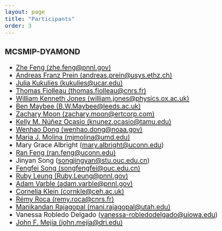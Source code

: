 ```yaml
---
layout: page
title: "Participants"
order: 3
---
```


<style>
  /* Increase font size for this page only */
  body {
    font-size: 21px; /* Adjust this value as needed */
  }

  /* Optionally, target specific elements */
  h1 {
    font-size: 2.5em;
  }

  p {
    font-size: 1.2em;
  }
</style>


### MCSMIP-DYAMOND

* [Zhe Feng (zhe.feng@pnnl.gov)](https://orcid.org/0000-0002-7540-9017)
* [Andreas Franz Prein (andreas.prein@usys.ethz.ch)](https://orcid.org/0000-0001-6250-179X)
* [Julia Kukulies (kukulies@ucar.edu)](https://orcid.org/0000-0001-6084-0069)
* [Thomas Fiolleau (thomas.fiolleau@cnrs.fr)](https://orcid.org/0000-0001-5902-1701) 
* [William Kenneth Jones (william.jones@physics.ox.ac.uk)](https://orcid.org/0000-0001-9786-3723)
* [Ben Maybee (B.W.Maybee@leeds.ac.uk)](https://orcid.org/0000-0001-7834-9489)
* [Zachary Moon (zachary.moon@ertcorp.com)](https://orcid.org/0000-0003-0019-0660)
* [Kelly M. Núñez Ocasio (knunez.ocasio@tamu.edu)](https://orcid.org/0000-0003-0473-9382)
* [Wenhao Dong (wenhao.dong@noaa.gov)](https://orcid.org/0000-0002-5662-5435)
* [Maria J. Molina (mjmolina@umd.edu)](https://orcid.org/0000-0001-8539-8916)
* Mary Grace Albright (mary.albright@uconn.edu)
* [Ran Feng (ran.feng@uconn.edu)](https://orcid.org/0000-0002-4433-4745)
* Jinyan Song (songjingyan@stu.ouc.edu.cn)
* [Fengfei Song (songfengfei@ouc.edu.cn)](https://orcid.org/0000-0002-3004-1749)
* [Ruby Leung (Ruby.Leung@pnnl.gov)](https://orcid.org/0000-0002-3221-9467)
* [Adam Varble (adam.varble@pnnl.gov)](https://orcid.org/0000-0001-5926-7154)
* [Cornelia Klein (cornkle@ceh.ac.uk)](https://orcid.org/0000-0001-6686-0458)
* [Rémy Roca (remy.roca@cnrs.fr)](https://orcid.org/0000-0003-1843-0204)
* [Manikandan Rajagopal (mani.rajagopal@utah.edu)](https://orcid.org/0000-0001-7915-0180)
* Vanessa Robledo Delgado (vanessa-robledodelgado@uiowa.edu)
* [John F. Mejia (john.mejia@dri.edu)](https://orcid.org/0000-0001-6727-5541)


